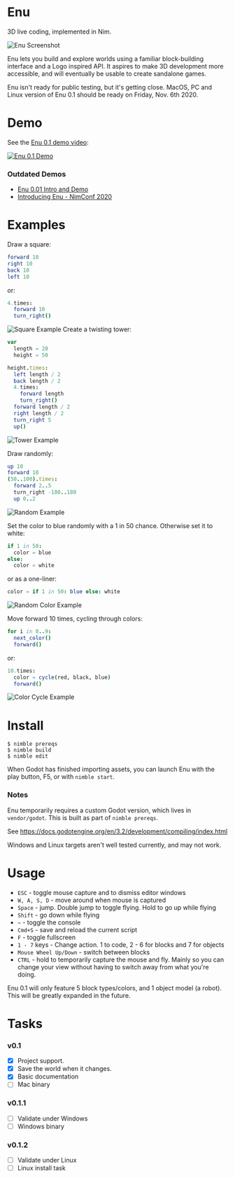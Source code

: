 # Enu
3D live coding, implemented in Nim.

![Enu Screenshot](media/screenshot_2.png)

Enu lets you build and explore worlds using a familiar block-building interface and a Logo inspired API.
It aspires to make 3D development more accessible, and will eventually be usable to create sandalone games.

Enu isn't ready for public testing, but it's getting close. MacOS, PC and Linux version of Enu 0.1 should be ready on Friday, Nov. 6th 2020.

# Demo
See the [Enu 0.1 demo video](https://youtu.be/upg77dMBGDE):

[![Enu 0.1 Demo](media/screenshot_1.png)](https://youtu.be/upg77dMBGDE)

### Outdated Demos

- [Enu 0.01 Intro and Demo](https://youtu.be/QfAzuX7-y0Y)
- [Introducing Enu - NimConf 2020](https://youtu.be/3l6tsKM1cY8)
# Examples

Draw a square:
```nim
forward 10
right 10
back 10
left 10
```
or:
```nim
4.times:
  forward 10
  turn_right()
```
![Square Example](media/square_example.png)
Create a twisting tower:
```nim
var
  length = 20
  height = 50

height.times:
  left length / 2
  back length / 2
  4.times:
    forward length
    turn_right()
  forward length / 2
  right length / 2
  turn_right 5
  up()
```
![Tower Example](media/tower_example.png)

Draw randomly:
```nim
up 10
forward 10
(50..100).times:
  forward 2..5
  turn_right -180..180
  up 0..2
```
![Random Example](media/random_example.png)

Set the color to blue randomly with a 1 in 50 chance. Otherwise set it to white:
```nim
if 1 in 50:
  color = blue
else:
  color = white
```
or as a one-liner:
```nim
color = if 1 in 50: blue else: white
```
![Random Color Example](media/random_color_example.png)

Move forward 10 times, cycling through colors:
```nim
for i in 0..9:
  next_color()
  forward()
```
or:
```nim
10.times:
  color = cycle(red, black, blue)
  forward()
```
![Color Cycle Example](media/cycle_example.png)

# Install

```console
$ nimble prereqs
$ nimble build
$ nimble edit
```
When Godot has finished importing assets, you can launch Enu with the play button, F5,
or with `nimble start`.

### Notes

Enu temporarily requires a custom Godot version, which lives in `vendor/godot`. This is
built as part of `nimble prereqs`.

See https://docs.godotengine.org/en/3.2/development/compiling/index.html

Windows and Linux targets aren't well tested currently, and may not work.

# Usage

- `ESC` - toggle mouse capture and to dismiss editor windows
- `W, A, S, D` - move around when mouse is captured
- `Space` - jump. Double jump to toggle flying. Hold to go up while flying
- `Shift` - go down while flying
- `~` - toggle the console
- `Cmd+S` - save and reload the current script
- `F` - toggle fullscreen
- `1 - 7` keys - Change action. 1 to code, 2 - 6 for blocks and 7 for objects
- `Mouse Wheel Up/Down` - switch between blocks
- `CTRL` - hold to temporarily capture the mouse and fly. Mainly so you can
  change your view without having to switch away from what you're doing.

Enu 0.1 will only feature 5 block types/colors, and 1 object model (a robot). This will be greatly
expanded in the future.

# Tasks

### v0.1

- [X] Project support.
- [X] Save the world when it changes.
- [X] Basic documentation
- [ ] Mac binary

### v0.1.1
- [ ] Validate under Windows
- [ ] Windows binary

### v0.1.2
- [ ] Validate under Linux
- [ ] Linux install task
